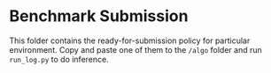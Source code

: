 # Benchmark Submission

This folder contains the ready-for-submission policy for particular environment. Copy and paste one of them to the `/algo` folder and run `run_log.py` to do inference.